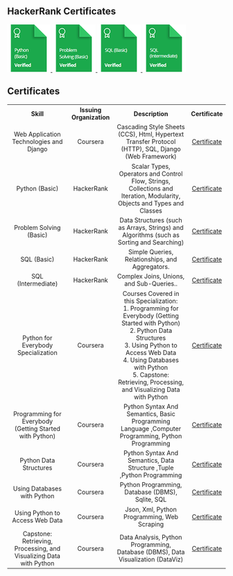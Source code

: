 ## HackerRank Certificates

<a href="https://www.hackerrank.com/certificates/f60ec3bf42af" target="_blank">
<img src="https://github.com/ShihabAhmed09/Certificates/blob/main/Badges/python_basic_skill.png?raw=true">
</a>
<a href="https://www.hackerrank.com/certificates/b559d4d72fec" target="_blank">
<img src="https://github.com/ShihabAhmed09/Certificates/blob/main/Badges/problem_solving_basic_skill.png?raw=true">
</a>
<a href="https://www.hackerrank.com/certificates/bdb6641a4882" target="_blank">
<img src="https://github.com/ShihabAhmed09/Certificates/blob/main/Badges/sql_basic_skill.png?raw=true">
</a>
<a href="https://www.hackerrank.com/certificates/bb78412d6989" target="_blank">
<img src="https://github.com/ShihabAhmed09/Certificates/blob/main/Badges/sql_intermediate_skill.png?raw=true">
</a>

## Certificates

<table style="text-align: center;">
    <tr>
        <th>Skill</th>
        <th>Issuing Organization</th>
        <th>Description</th>
        <th>Certificate</th>
    </tr>
    <tr>
        <td>Web Application Technologies and Django</td>
        <td>Coursera</td>
        <td>Cascading Style Sheets (CCS), Html, Hypertext Transfer Protocol (HTTP), SQL,
            Django (Web Framework)</td>
        <td><a href="https://www.coursera.org/account/accomplishments/certificate/TJD3JPQV5YJD" target="_blank">Certificate</a></td>
    </tr>
    <tr>
        <td>Python (Basic)</td>
        <td>HackerRank</td>
        <td>Scalar Types, Operators and Control Flow, Strings, Collections and Iteration,
            Modularity, Objects and Types and Classes</td>
        <td><a href="https://www.hackerrank.com/certificates/f60ec3bf42af" target="_blank">Certificate</a></td>
    </tr>
    <tr>
        <td>Problem Solving (Basic)</td>
        <td>HackerRank</td>
        <td>Data Structures (such as Arrays, Strings) and Algorithms (such as Sorting and
            Searching)</td>
        <td><a href="https://www.hackerrank.com/certificates/b559d4d72fec" target="_blank">Certificate</a></td>
    </tr>
    <tr>
        <td>SQL (Basic)</td>
        <td>HackerRank</td>
        <td>Simple Queries, Relationships, and Aggregators.</td>
        <td><a href="https://www.hackerrank.com/certificates/bdb6641a4882" target="_blank">Certificate</a></td>
    </tr>
    <tr>
        <td>SQL (Intermediate)</td>
        <td>HackerRank</td>
        <td>Complex Joins, Unions, and Sub-Queries..</td>
        <td><a href="https://www.hackerrank.com/certificates/bb78412d6989" target="_blank">Certificate</a></td>
    </tr>
    <tr>
        <td>Python for Everybody Specialization</td>
        <td>Coursera</td>
        <td>Courses Covered in this Specialization: <br>
            1. Programming for Everybody (Getting Started with Python) <br>
            2. Python Data Structures <br>
            3. Using Python to Access Web Data <br> 
            4. Using Databases with Python <br>
            5. Capstone: Retrieving, Processing, and Visualizing Data with Python
        </td>
        <td><a href="https://www.coursera.org/account/accomplishments/certificate/KYP5PVCD6VAU" target="_blank">Certificate</a></td>
    </tr>
    <tr>
        <td>Programming for Everybody (Getting Started with Python)</td>
        <td>Coursera</td>
        <td>Python Syntax And Semantics, Basic Programming Language ,Computer Programming,
            Python Programming</td>
        <td><a href="https://www.coursera.org/account/accomplishments/certificate/29B9X6MXR26W" target="_blank">Certificate</a></td>
    </tr>
    <tr>
        <td>Python Data Structures</td>
        <td>Coursera</td>
        <td>Python Syntax And Semantics, Data Structure ,Tuple ,Python Programming</td>
        <td><a href="https://www.coursera.org/account/accomplishments/certificate/D8PW28HVBBML" target="_blank">Certificate</a></td>
    </tr>
    <tr>
        <td>Using Databases with Python</td>
        <td>Coursera</td>
        <td>Python Programming, Database (DBMS), Sqlite, SQL</td>
        <td><a href="https://www.coursera.org/account/accomplishments/certificate/NWWPPFXZDAJ5" target="_blank">Certificate</a></td>
    </tr>
    <tr>
        <td>Using Python to Access Web Data</td>
        <td>Coursera</td>
        <td>Json, Xml, Python Programming, Web Scraping</td>
        <td><a href="https://www.coursera.org/account/accomplishments/certificate/JHMBSDKYP88A" target="_blank">Certificate</a></td>
    </tr>
    <tr>
        <td>Capstone: Retrieving, Processing, and Visualizing Data with Python</td>
        <td>Coursera</td>
        <td>Data Analysis, Python Programming, Database (DBMS), Data Visualization (DataViz)</td>
        <td><a href="https://www.coursera.org/account/accomplishments/certificate/HE2SKWUHYHL9" target="_blank">Certificate</a></td>
    </tr>
</table>
